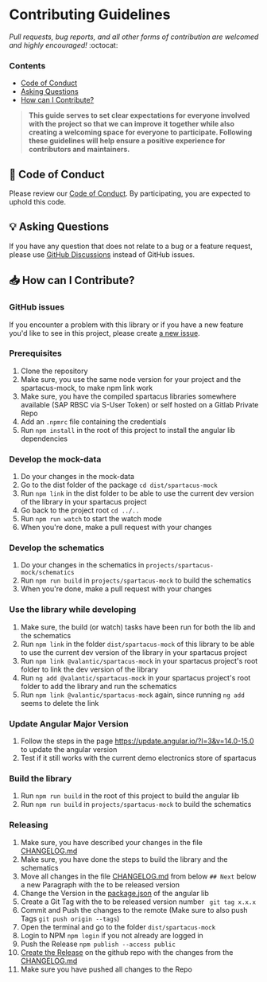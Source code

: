 # Contributing Guidelines

_Pull requests, bug reports, and all other forms of contribution are welcomed and highly encouraged!_ :octocat:

### Contents

- [Code of Conduct](#book-code-of-conduct)
- [Asking Questions](#bulb-asking-questions)
- [How can I Contribute?](#inbox_tray-how-can-i-contribute)

> **This guide serves to set clear expectations for everyone involved with the project so that we can improve it
> together while also creating a welcoming space for everyone to participate. Following these guidelines will help
> ensure a positive experience for contributors and maintainers.**

## :book: Code of Conduct

Please review our [Code of Conduct](./CODE_OF_CONDUCT.md). By participating, you are expected to uphold this code.

## :bulb: Asking Questions

If you have any question that does not relate to a bug or a feature request, please use [GitHub Discussions](https://github.com/valantic/spartacus-mock/discussions) instead of GitHub issues.

## :inbox_tray: How can I Contribute?

### GitHub issues

If you encounter a problem with this library or if you have a new feature you'd like to see in this project,
please create [a new issue](https://github.com/valantic/spartacus-mock/issues/new/choose).

### Prerequisites

1. Clone the repository
2. Make sure, you use the same node version for your project and the spartacus-mock, to make npm link work
3. Make sure, you have the compiled spartacus libraries somewhere available (SAP RBSC via S-User Token) or self hosted on a Gitlab Private Repo
4. Add an `.npmrc` file containing the credentials
5. Run `npm install` in the root of this project to install the angular lib dependencies

### Develop the mock-data

1. Do your changes in the mock-data
2. Go to the dist folder of the package `cd dist/spartacus-mock`
3. Run `npm link` in the dist folder to be able to use the current dev version of the library in your spartacus project
4. Go back to the project root `cd ../..`
5. Run `npm run watch` to start the watch mode
6. When you're done, make a pull request with your changes

### Develop the schematics

1. Do your changes in the schematics in `projects/spartacus-mock/schematics`
2. Run `npm run build` in `projects/spartacus-mock` to build the schematics
3. When you're done, make a pull request with your changes

### Use the library while developing

1. Make sure, the build (or watch) tasks have been run for both the lib and the schematics
2. Run `npm link` in the folder `dist/spartacus-mock` of this library to be able to use the current dev version of the library in your spartacus project
3. Run `npm link @valantic/spartacus-mock` in your spartacus project's root folder to link the dev version of the library
4. Run `ng add @valantic/spartacus-mock` in your spartacus project's root folder to add the library and run the schematics
5. Run `npm link @valantic/spartacus-mock` again, since running `ng add` seems to delete the link

### Update Angular Major Version

1. Follow the steps in the page https://update.angular.io/?l=3&v=14.0-15.0 to update the angular version
2. Test if it still works with the current demo electronics store of spartacus

### Build the library

1. Run `npm run build` in the root of this project to build the angular lib
2. Run `npm run build` in `projects/spartacus-mock` to build the schematics

### Releasing

1. Make sure, you have described your changes in the file [CHANGELOG.md](./docs/changelog.md)
2. Make sure, you have done the steps to build the library and the schematics
3. Move all changes in the file [CHANGELOG.md](./docs/changelog.md) from below `## Next` below a new Paragraph with the
   to be released version
4. Change the Version in the [package.json](projects/spartacus-mock/package.json) of the angular lib
5. Create a Git Tag with the to be released version number ` git tag x.x.x`
6. Commit and Push the changes to the remote (Make sure to also push Tags `git push origin --tags`)
7. Open the terminal and go to the folder `dist/spartacus-mock`
8. Login to NPM `npm login` if you not already are logged in
9. Push the Release `npm publish --access public`
10. [Create the Release](https://github.com/valantic/spartacus-mock/releases/new) on the github repo with the
    changes from the [CHANGELOG.md](./docs/changelog.md)
11. Make sure you have pushed all changes to the Repo
